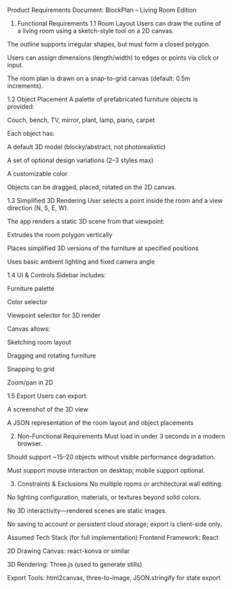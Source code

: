Product Requirements Document: BlockPlan – Living Room Edition
1. Functional Requirements
1.1 Room Layout
Users can draw the outline of a living room using a sketch-style tool on a 2D canvas.

The outline supports irregular shapes, but must form a closed polygon.

Users can assign dimensions (length/width) to edges or points via click or input.

The room plan is drawn on a snap-to-grid canvas (default: 0.5m increments).

1.2 Object Placement
A palette of prefabricated furniture objects is provided:

Couch, bench, TV, mirror, plant, lamp, piano, carpet

Each object has:

A default 3D model (blocky/abstract, not photorealistic)

A set of optional design variations (2–3 styles max)

A customizable color

Objects can be dragged, placed, rotated on the 2D canvas.

1.3 Simplified 3D Rendering
User selects a point inside the room and a view direction (N, S, E, W).

The app renders a static 3D scene from that viewpoint:

Extrudes the room polygon vertically

Places simplified 3D versions of the furniture at specified positions

Uses basic ambient lighting and fixed camera angle

1.4 UI & Controls
Sidebar includes:

Furniture palette

Color selector

Viewpoint selector for 3D render

Canvas allows:

Sketching room layout

Dragging and rotating furniture

Snapping to grid

Zoom/pan in 2D

1.5 Export
Users can export:

A screenshot of the 3D view

A JSON representation of the room layout and object placements

2. Non-Functional Requirements
Must load in under 3 seconds in a modern browser.

Should support ~15–20 objects without visible performance degradation.

Must support mouse interaction on desktop; mobile support optional.

3. Constraints & Exclusions
No multiple rooms or architectural wall editing.

No lighting configuration, materials, or textures beyond solid colors.

No 3D interactivity—rendered scenes are static images.

No saving to account or persistent cloud storage; export is client-side only.

Assumed Tech Stack (for full implementation)
Frontend Framework: React

2D Drawing Canvas: react-konva or similar

3D Rendering: Three.js (used to generate stills)

Export Tools: html2canvas, three-to-image, JSON.stringify for state export